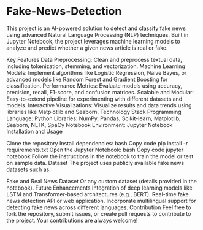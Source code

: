 # Fake-News-Detection
This project is an AI-powered solution to detect and classify fake news using advanced Natural Language Processing (NLP) techniques. Built in Jupyter Notebook, the project leverages machine learning models to analyze and predict whether a given news article is real or fake.

Key Features
Data Preprocessing: Clean and preprocess textual data, including tokenization, stemming, and vectorization.
Machine Learning Models: Implement algorithms like Logistic Regression, Naive Bayes, or advanced models like Random Forest and Gradient Boosting for classification.
Performance Metrics: Evaluate models using accuracy, precision, recall, F1-score, and confusion matrices.
Scalable and Modular: Easy-to-extend pipeline for experimenting with different datasets and models.
Interactive Visualizations: Visualize results and data trends using libraries like Matplotlib and Seaborn.
Technology Stack
Programming Language: Python
Libraries: NumPy, Pandas, Scikit-learn, Matplotlib, Seaborn, NLTK, SpaCy
Notebook Environment: Jupyter Notebook
Installation and Usage

Clone the repository
Install dependencies:
bash
Copy code
pip install -r requirements.txt
Open the Jupyter Notebook:
bash
Copy code
jupyter notebook
Follow the instructions in the notebook to train the model or test on sample data.
Dataset
The project uses publicly available fake news datasets such as:

Fake and Real News Dataset
Or any custom dataset (details provided in the notebook).
Future Enhancements
Integration of deep learning models like LSTM and Transformer-based architectures (e.g., BERT).
Real-time fake news detection API or web application.
Incorporate multilingual support for detecting fake news across different languages.
Contribution
Feel free to fork the repository, submit issues, or create pull requests to contribute to the project. Your contributions are always welcome!
